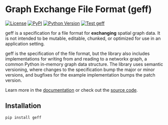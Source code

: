 # Graph Exchange File Format (geff)

<!--intro-start-->

[![License](https://img.shields.io/pypi/l/geff.svg?color=green)](https://github.com/funkelab/geff/raw/main/LICENSE)
[![PyPI](https://img.shields.io/pypi/v/geff.svg?color=green)](https://pypi.org/project/geff)
[![Python Version](https://img.shields.io/pypi/pyversions/geff.svg?color=green)](https://python.org)
[![Test geff](https://github.com/funkelab/geff/actions/workflows/ci.yaml/badge.svg)](https://github.com/funkelab/geff/actions/workflows/ci.yaml)

geff is a specification for a file format for **exchanging** spatial graph data. It is not intended to be mutable, editable, chunked, or optimized for use in an application setting.

geff is the specification of the file format, but the library also includes implementations for writing from and reading to a networkx graph, a common Python in-memory graph data structure. The library uses semantic versioning, where changes to the specification bump the major or minor versions, and bugfixes for the example implementation bumps the patch version.

Learn more in the [documentation](https://live-image-tracking-tools.github.io/geff/latest/) or check out the [source code](https://github.com/live-image-tracking-tools/geff).

## Installation

```
pip install geff
```
<!--intro-end-->
